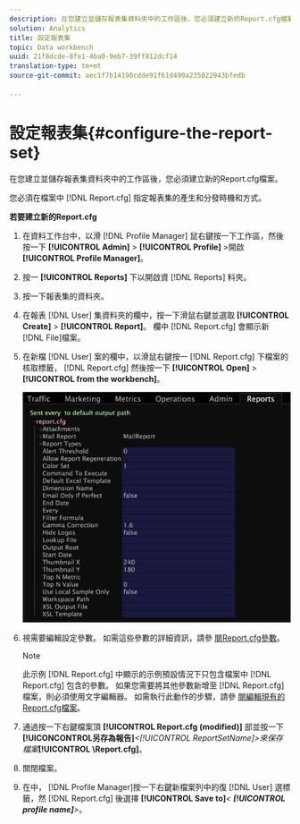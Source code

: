 ```yaml
---
description: 在您建立並儲存報表集資料夾中的工作區後，您必須建立新的Report.cfg檔案。
solution: Analytics
title: 設定報表集
topic: Data workbench
uuid: 21f8dcde-8fe1-4ba0-9eb7-39ff812dcf14
translation-type: tm+mt
source-git-commit: aec1f7b14198cdde91f61d490a235022943bfedb

---
```



# 設定報表集{#configure-the-report-set}

在您建立並儲存報表集資料夾中的工作區後，您必須建立新的Report.cfg檔案。

您必須在檔案中 [!DNL Report.cfg] 指定報表集的產生和分發時機和方式。

**若要建立新的Report.cfg**

1. 在資料工作台中，以滑 [!DNL Profile Manager] 鼠右鍵按一下工作區，然後按一下 **[!UICONTROL Admin]** > **[!UICONTROL Profile]** >開啟 **[!UICONTROL Profile Manager]**。
1. 按一 **[!UICONTROL Reports]** 下以開啟資 [!DNL Reports] 料夾。
1. 按一下報表集的資料夾。
1. 在報表 [!DNL User] 集資料夾的欄中，按一下滑鼠右鍵並選取 **[!UICONTROL Create]** > **[!UICONTROL Report]**。 欄中 [!DNL Report.cfg] 會顯示新 [!DNL File]檔案。
1. 在新檔 [!DNL User] 案的欄中，以滑鼠右鍵按一 [!DNL Report.cfg] 下檔案的核取標籤， [!DNL Report.cfg] 然後按一下 **[!UICONTROL Open]** > **[!UICONTROL from the workbench]**。

   ![步驟資訊](assets/cfg_reportcfg.png)

1. 視需要編輯設定參數。 如需這些參數的詳細資訊，請參 [閱Report.cfg參數](../../../../../home/c-rpt-oview/c-rpt-param-ref/c-rpt-param.md#concept-838e59d72d3f4cb29ee15f5c7eb0ceff)。

   >[!NOTE]
   >
   >此示例 [!DNL Report.cfg] 中顯示的示例預設情況下只包含檔案中 [!DNL Report.cfg] 包含的參數。 如果您需要將其他參數新增至 [!DNL Report.cfg] 檔案，則必須使用文字編輯器。 如需執行此動作的步驟，請參 [閱編輯現有的Report.cfg檔案](../../../../../home/c-rpt-oview/c-work-rpt-sets/c-edit-ex-rpt-files/c-edit-ex-rpt-files.md#concept-96fd57159f454defa09bd18655a12887)。

1. 通過按一下右鍵檔案頂 **[!UICONTROL Report.cfg (modified)]** 部並按一下 **[!UICONCONTROL另存為報告\]***&lt;**[!UICONTROL ReportSetName]**>來保存檔案&#x200B;***[!UICONTROL \Report.cfg]**。
1. 關閉檔案。
1. 在中， [!DNL Profile Manager]按一下右鍵新檔案列中的復 [!DNL User] 選標籤，然 [!DNL Report.cfg] 後選擇 **[!UICONTROL Save to]***&lt; **[!UICONTROL profile name]**>*。
